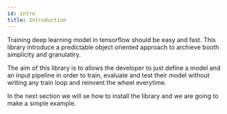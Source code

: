 ```yaml
---
id: intro
title: Introduction    
---
```

Training deep learning model in tensorflow should be easy and fast. This library introduce a predictable object oriented approach to archieve booth simplicity and granulatiry. 

The aim of this library is to allows the developer to just define a model and an input pipeline in order to train, evaluate and test their model without writing any train loop and reinvent the wheel everytime.

In the next section we will se how to install the library and we are going to make a simple example.

